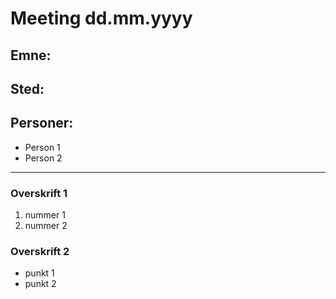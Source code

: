 # Meeting dd.mm.yyyy

## Emne:

## Sted:

## Personer:
 - Person 1
 - Person 2

---

### Overskrift 1

1. nummer 1
2. nummer 2

### Overskrift 2

* punkt 1
* punkt 2